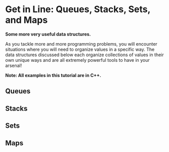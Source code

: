 # **Get in Line:** Queues, Stacks, Sets, and Maps
**Some more very useful data structures.**

As you tackle more and more programming problems, you will encounter situations where you will need to organize values in a specific way. The data structures discussed below each organize collections of values in their own unique ways and are all extremely powerful tools to have in your arsenal!

**Note: All examples in this tutorial are in C++.**

## Queues

## Stacks

## Sets

## Maps


